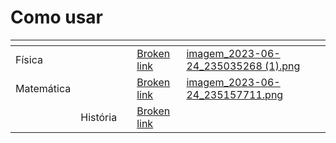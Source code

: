 # Como usar



<table data-view="cards"><thead><tr><th></th><th></th><th></th><th data-hidden data-card-target data-type="content-ref"></th><th data-hidden data-card-cover data-type="files"></th></tr></thead><tbody><tr><td>Física</td><td></td><td></td><td><a href="broken-reference">Broken link</a></td><td><a href=".gitbook/assets/imagem_2023-06-24_235035268 (1).png">imagem_2023-06-24_235035268 (1).png</a></td></tr><tr><td>Matemática</td><td></td><td></td><td><a href="broken-reference">Broken link</a></td><td><a href=".gitbook/assets/imagem_2023-06-24_235157711.png">imagem_2023-06-24_235157711.png</a></td></tr><tr><td></td><td>História</td><td></td><td><a href="broken-reference">Broken link</a></td><td></td></tr></tbody></table>
